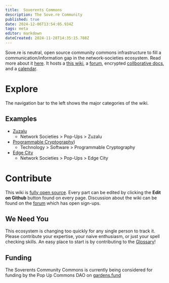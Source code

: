 ```yaml
---
title:  Soverents Commons
description: The Sove.re Community
published: true
date: 2024-12-06T13:54:05.934Z
tags: meta
editor: markdown
dateCreated: 2024-11-28T14:35:15.788Z
---
```


Sove.re is neutral, open source community commons infrastructure to fill a communication/information gap in the network-societies ecosystem. Read more about it [here](/About). It hosts a [this wiki](wiki.sove.re), a [forum](forum.sove.re), encrypted [collborative docs](docs.sove.re), and a [calendar](https://docs.sove.re/calendar/#/2/calendar/view/RxxkYfLh-7yPbqzGv-c13a1ofRZkJF0QVWYTKXuqXf8/).

# Explore
The navigation bar to the left shows the major categories of the wiki. 

## Examples 
- [Zuzalu](/Network-Societies/Pop-Ups/Zuzalu)
    - Network Societies > Pop-Ups > Zuzalu
- [Programmable Cryptography](/Technology/Software/Programmable-Cryptography))
    - Technology > Software > Programmable Cryptography
- [Edge City](/Network-Societies/Pop-Ups/Edge-City)
    - Network Societies > Pop-Ups > Edge City


# Contribute
This wiki is [fully open source](https://github.com/ha1ix/wiki.sove.re/). Every part can be edited by clicking the **Edit on Github** button found on every page. Discussion about the wiki can be found on the [forum](https://forum.sove.re/category/13/wiki) which has open sign-ups.

## We Need You
This ecosystem is changing too quickly for any single person to track it. Please contribute your expertise, your naive enthusiasm, or just your spell checking skills. An easy place to start is by contributing to the [Glossary](/Glossary)!

## Funding
The Soverents Community Commons is currently being considered for funding by the Pop Up Commons DAO on [gardens.fund](https://app.gardens.fund/gardens/42161/0x912ce59144191c1204e64559fe8253a0e49e6548/0x0f143af46eef341b3f0dbf98c3ecb47f57067fef/759)